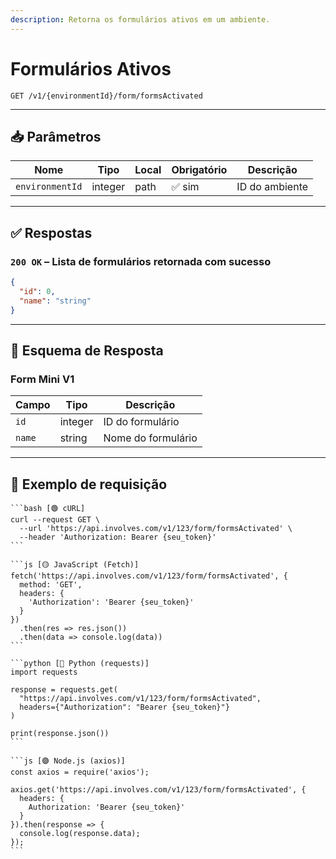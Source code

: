 ```yaml
---
description: Retorna os formulários ativos em um ambiente.
---
```


# Formulários Ativos

`GET /v1/{environmentId}/form/formsActivated`

***

## 📥 Parâmetros

| Nome            | Tipo    | Local | Obrigatório | Descrição      |
| --------------- | ------- | ----- | ----------- | -------------- |
| `environmentId` | integer | path  | ✅ sim       | ID do ambiente |

***

## ✅ Respostas

### `200 OK` – Lista de formulários retornada com sucesso

```json
{
  "id": 0,
  "name": "string"
}
```

***

## 🧬 Esquema de Resposta

### Form Mini V1

| Campo  | Tipo    | Descrição          |
| ------ | ------- | ------------------ |
| `id`   | integer | ID do formulário   |
| `name` | string  | Nome do formulário |

***

## 📘 Exemplo de requisição

````tabs
```bash [🟢 cURL]
curl --request GET \
  --url 'https://api.involves.com/v1/123/form/formsActivated' \
  --header 'Authorization: Bearer {seu_token}'
```

```js [🟡 JavaScript (Fetch)]
fetch('https://api.involves.com/v1/123/form/formsActivated', {
  method: 'GET',
  headers: {
    'Authorization': 'Bearer {seu_token}'
  }
})
  .then(res => res.json())
  .then(data => console.log(data))
```

```python [🔵 Python (requests)]
import requests

response = requests.get(
  "https://api.involves.com/v1/123/form/formsActivated",
  headers={"Authorization": "Bearer {seu_token}"}
)

print(response.json())
```

```js [🟣 Node.js (axios)]
const axios = require('axios');

axios.get('https://api.involves.com/v1/123/form/formsActivated', {
  headers: {
    Authorization: 'Bearer {seu_token}'
  }
}).then(response => {
  console.log(response.data);
});
```
````
